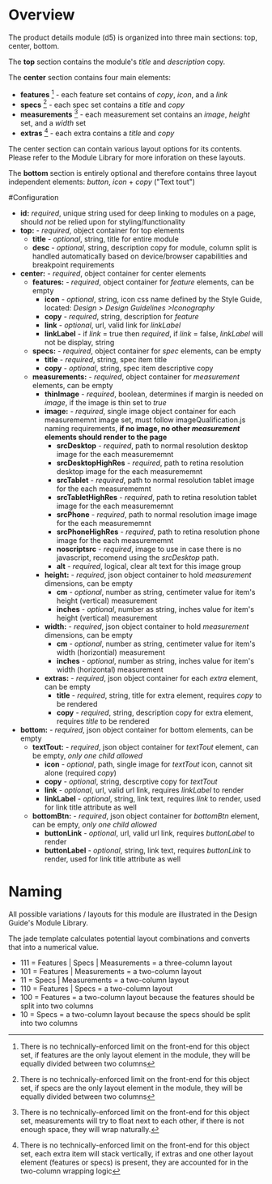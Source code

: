 # Overview
The product details module (d5) is organized into three main sections: top, center, bottom.  

The **top** section contains the module's *title* and *description* copy. 

The **center** section contains four main elements:

* **features** [^1] - each feature set contains of *copy*, *icon*, and a *link*
* **specs** [^2] - each spec set contains a *title* and *copy*
* **measurements** [^3] - each measurement set contains an *image*, *height* set, and a *width* set
* **extras** [^4] - each extra contains a *title* and *copy*

The center section can contain various layout options for its contents. Please refer to the Module Library for more inforation on these layouts. 

The **bottom** section is entirely optional and therefore contains three layout independent elements: *button*, *icon* + *copy* ("Text tout")


#<a id="config"></a>Configuration

* **id:** *required*, unique string used for deep linking to modules on a page, should *not* be relied upon for styling/functionality
* **top:** - *required*, object container for top elements
	* **title** - *optional*, string, title for entire module
	* **desc** - *optional*, string, description copy for module, column split is handled automatically based on device/browser capabilities and breakpoint requirements
* **center:** - *required*, object container for center elements 
  * **features:** - *required*, object container for *feature* elements, can be empty
    * **icon** - *optional*, string, icon css name defined by the Style Guide, located: *Design > Design Guidelines >Iconography*
    * **copy** - *required*, string, description for *feature*
    * **link** - *optional*, url, valid link for *linkLabel*
    * **linkLabel** - if *link* = true then *required*, if *link* = false, *linkLabel* will not be display, string
  * **specs:** - *required*, object container for *spec* elements, can be empty
    * **title** - *required*, string, spec item title
    * **copy** - *optional*, string, spec item descriptive copy
  * **measurements:** - *required*, object container for *measurement* elements, can be empty
    * **thinImage** - *required*, boolean, determines if margin is needed on *image*, if the image is thin set to *true*
	* **image:** - *required*, single image object container for each measurememnt image set, must follow imageQualification.js naming requirements, **if no image, no other *measurement* elements should render to the page**
      * **srcDesktop**   - *required*, path to normal resolution desktop image for the each measurememnt
      * **srcDesktopHighRes**  - *required*, path to retina resolution desktop image for the each measurememnt 
      * **srcTablet**  - *required*, path to normal resolution tablet image for the each measurememnt
      * **srcTabletHighRes**   - *required*, path to retina resolution tablet image for the each measurememnt
      * **srcPhone**   - *required*, path to normal resolution image image for the each measurememnt
      * **srcPhoneHighRes**  - *required*, path to retina resolution phone image for the each measurememnt
      * **noscriptsrc**  - *required*, image to use in case there is no javascript, recomend using the *srcDesktop* path. 
      * **alt** - *required*, logical, clear alt text for this image group
    * **height:** - *required*, json object container to hold *measurement* dimensions, can be empty
		* **cm** - *optional*, number as string, centimeter value for item's height (vertical) measurement
		* **inches** - *optional*, number as string, inches value for item's height (vertical) measurement
    * **width:** - *required*, json object container to hold *measurement* dimensions, can be empty
		* **cm** - *optional*, number as string, centimeter value for item's width (horizontial) measurement
		* **inches** - *optional*, number as string, inches value for item's width (horizontal) measurement
	* **extras:** - *required*, json object container for each *extra* element, can be empty
		* **title** - *required*, string, title for extra element, requires *copy* to be rendered
		* **copy** - *required*, string, description copy for extra element, requires *title* to be rendered
* **bottom:** - *required*, json object container for bottom elements, can be empty
	* **textTout:** - *required*, json object container for *textTout* element, can be empty, *only one child allowed*
		* **icon** - *optional*, path, single image for *textTout* icon, cannot sit alone (required *copy*)
		* **copy** - *optional*, string, descrptive copy for *textTout* 
		* **link** - *optional*, url, valid url link, requires *linkLabel* to render 
		* **linkLabel** - *optional*, string, link text, requires *link* to render, used for link title attribute as well
	* **bottomBtn:** - *required*, json object container for *bottomBtn* element, can be empty, *only one child allowed*
		* **buttonLink** - *optional*, url, valid url link, requires *buttonLabel* to render 
		* **buttonLabel** - *optional*, string, link text, requires *buttonLink* to render, used for link title attribute as well 


# Naming
All possible variations / layouts for this module are illustrated in the Design Guide's Module Library. 

The jade template calculates potential layout combinations and converts that into a numerical value. 

* 111 = Features | Specs | Measurements = a three-column layout
* 101 = Features | Measurements = a two-column layout
* 11 = Specs | Measurements = a two-column layout
* 110 = Features | Specs = a two-column layout
* 100 = Features = a two-column layout because the features should be split into two columns
* 10 = Specs = a two-column layout because the specs should be split into two columns






[^1]: There is no technically-enforced limit on the front-end for this object set, if features are the only layout element in the module, they will be equally divided between two columns
[^2]: There is no technically-enforced limit on the front-end for this object set, if specs are the only layout element in the module, they will be equally divided between two columns
[^3]: There is no technically-enforced limit on the front-end for this object set, measurements will try to float next to each other, if there is not enough space, they will wrap naturally.
[^4]: There is no technically-enforced limit on the front-end for this object set, each extra item will stack vertically, if extras and one other layout element (features or specs) is present, they are accounted for in the two-column wrapping logic